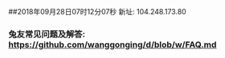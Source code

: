 ##2018年09月28日07时12分07秒 新址: 104.248.173.80
### 兔友常见问题及解答: https://github.com/wanggonging/d/blob/w/FAQ.md
